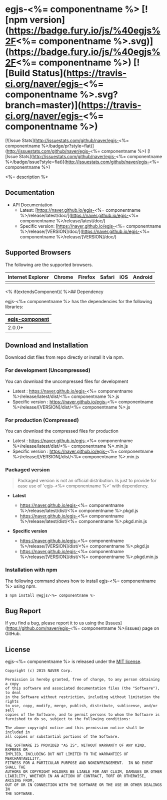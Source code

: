 # egjs-<%= componentname %> [![npm version](https://badge.fury.io/js/%40egjs%2F<%= componentname %>.svg)](https://badge.fury.io/js/%40egjs%2F<%= componentname %>) [![Build Status](https://travis-ci.org/naver/egjs-<%= componentname %>.svg?branch=master)](https://travis-ci.org/naver/egjs-<%= componentname %>) 

[![Issue Stats](http://issuestats.com/github/naver/egjs-<%= componentname %>/badge/pr?style=flat)](http://issuestats.com/github/naver/egjs-<%= componentname %>)
[![Issue Stats](http://issuestats.com/github/naver/egjs-<%= componentname %>/badge/issue?style=flat)](http://issuestats.com/github/naver/egjs-<%= componentname %>)

<%= description %>

## Documentation
* API Documentation
    - Latest: [https://naver.github.io/egjs-<%= componentname %>/release/latest/doc/](https://naver.github.io/egjs-<%= componentname %>/release/latest/doc/)
    - Specific version: [https://naver.github.io/egjs-<%= componentname %>/release/[VERSION]/doc/](https://naver.github.io/egjs-<%= componentname %>/release/[VERSION]/doc/)


## Supported Browsers
The following are the supported browsers.

|Internet Explorer|Chrome|Firefox|Safari|iOS|Android|
|---|---|---|---|---|---|
|||||||


<% if(extendsComponent){ %>## Dependency

egjs-<%= componentname %> has the dependencies for the following libraries:

|[egjs-component](http://github.com/naver/egjs/egjs-component)|
|----|
|2.0.0+|<% } %>



## Download and Installation

Download dist files from repo directly or install it via npm. 

### For development (Uncompressed)

You can download the uncompressed files for development

- Latest : https://naver.github.io/egjs-<%= componentname %>/release/latest/dist/<%= componentname %>.js
- Specific version : https://naver.github.io/egjs-<%= componentname %>/release/[VERSION]/dist/<%= componentname %>.js

### For production (Compressed)

You can download the compressed files for production

- Latest : https://naver.github.io/egjs-<%= componentname %>/release/latest/dist/<%= componentname %>.min.js
- Specific version : https://naver.github.io/egjs-<%= componentname %>/release/[VERSION]/dist/<%= componentname %>.min.js

### Packaged version
> Packaged version is not an official distribution.
> Is just to provide for ease use of 'egjs-<%= componentname %>' with dependency.

 - **Latest**
    - https://naver.github.io/egjs-<%= componentname %>/release/latest/dist/<%= componentname %>.pkgd.js
    - https://naver.github.io/egjs-<%= componentname %>/release/latest/dist/<%= componentname %>.pkgd.min.js

 - **Specific version**
    - https://naver.github.io/egjs-<%= componentname %>/release/[VERSION]/dist/<%= componentname %>.pkgd.js
    - https://naver.github.io/egjs-<%= componentname %>/release/[VERSION]/dist/<%= componentname %>.pkgd.min.js


### Installation with npm

The following command shows how to install egjs-<%= componentname %> using npm.

```bash
$ npm install @egjs/<%= componentname %>
```

## Bug Report

If you find a bug, please report it to us using the [Issues](https://github.com/naver/egjs-<%= componentname %>/issues) page on GitHub.


## License
egjs-<%= componentname %> is released under the [MIT license](http://naver.github.io/egjs/license.txt).


```
Copyright (c) 2015 NAVER Corp.

Permission is hereby granted, free of charge, to any person obtaining a copy
of this software and associated documentation files (the "Software"), to deal
in the Software without restriction, including without limitation the rights
to use, copy, modify, merge, publish, distribute, sublicense, and/or sell
copies of the Software, and to permit persons to whom the Software is
furnished to do so, subject to the following conditions:

The above copyright notice and this permission notice shall be included in
all copies or substantial portions of the Software.

THE SOFTWARE IS PROVIDED "AS IS", WITHOUT WARRANTY OF ANY KIND, EXPRESS OR
IMPLIED, INCLUDING BUT NOT LIMITED TO THE WARRANTIES OF MERCHANTABILITY,
FITNESS FOR A PARTICULAR PURPOSE AND NONINFRINGEMENT.  IN NO EVENT SHALL THE
AUTHORS OR COPYRIGHT HOLDERS BE LIABLE FOR ANY CLAIM, DAMAGES OR OTHER
LIABILITY, WHETHER IN AN ACTION OF CONTRACT, TORT OR OTHERWISE, ARISING FROM,
OUT OF OR IN CONNECTION WITH THE SOFTWARE OR THE USE OR OTHER DEALINGS IN
THE SOFTWARE.
```
